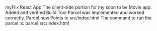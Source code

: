 myFlix React App The client-side portion for my soon to be Movie app.
Added and verified Build Tool Parcel was implemented and worked correctly.
Parcel now Points to src/index.html
The command to run the parcel is: parcel src/index.html
